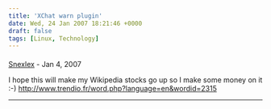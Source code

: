 ```yaml
---
title: 'XChat warn plugin'
date: Wed, 24 Jan 2007 18:21:46 +0000
draft: false
tags: [Linux, Technology]
---
```



#### 
[Snexlex]( "snexlex@gmail.com") - <time datetime="2007-01-25 01:14:20">Jan 4, 2007</time>

I hope this will make my Wikipedia stocks go up so I make some money on it :-) http://www.trendio.fr/word.php?language=en&wordid=2315
<hr />
